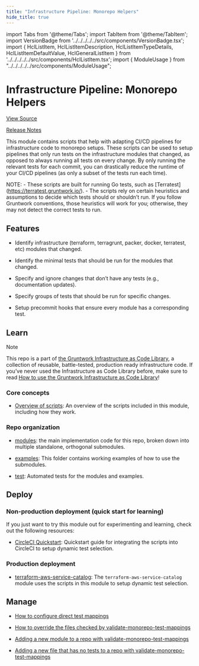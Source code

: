 ```yaml
---
title: "Infrastructure Pipeline: Monorepo Helpers"
hide_title: true
---
```


import Tabs from '@theme/Tabs';
import TabItem from '@theme/TabItem';
import VersionBadge from '../../../../../src/components/VersionBadge.tsx';
import { HclListItem, HclListItemDescription, HclListItemTypeDetails, HclListItemDefaultValue, HclGeneralListItem } from '../../../../../src/components/HclListItem.tsx';
import { ModuleUsage } from "../../../../../src/components/ModuleUsage";

<VersionBadge repoTitle="CI Modules" version="0.51.2" lastModifiedVersion="0.50.8"/>

# Infrastructure Pipeline: Monorepo Helpers

<a href="https://github.com/gruntwork-io/terraform-aws-ci/tree/main/modules/monorepo-helpers" className="link-button" title="View the source code for this module in GitHub.">View Source</a>

<a href="https://github.com/gruntwork-io/terraform-aws-ci/releases/tag/v0.50.8" className="link-button" title="Release notes for only versions which impacted this module.">Release Notes</a>

This module contains scripts that help with adapting CI/CD pipelines for infrastructure code to monorepo setups. These scripts can be used to setup pipelines that only run tests on the infrastructure modules that changed, as opposed to always running all tests on every change. By only running the relevant tests for each commit, you can drastically reduce the runtime of your CI/CD pipelines (as only a subset of the tests run each time).

NOTE: - These scripts are built for running Go tests, such as \[Terratest]\(<https://terratest.gruntwork.io/>). - The scripts rely on certain heuristics and assumptions to decide which tests should or shouldn’t run. If you follow Gruntwork conventions, those heuristics will work for you; otherwise, they may not detect the correct tests to run.

## Features

*   Identify infrastructure (terraform, terragrunt, packer, docker, terratest, etc) modules that changed.

*   Identify the minimal tests that should be run for the modules that changed.

*   Specify and ignore changes that don’t have any tests (e.g., documentation updates).

*   Specify groups of tests that should be run for specific changes.

*   Setup precommit hooks that ensure every module has a corresponding test.

## Learn

Note

This repo is a part of [the Gruntwork Infrastructure as Code Library](https://gruntwork.io/infrastructure-as-code-library/), a collection of reusable, battle-tested, production ready infrastructure code. If you’ve never used the Infrastructure as Code Library before, make sure to read [How to use the Gruntwork Infrastructure as Code Library](https://gruntwork.io/guides/foundations/how-to-use-gruntwork-infrastructure-as-code-library/)!

### Core concepts

*   [Overview of scripts](https://github.com/gruntwork-io/terraform-aws-ci/tree/main/modules/monorepo-helpers/core-concepts.md#overview): An overview of the scripts included in this module, including how they work.

### Repo organization

*   [modules](https://github.com/gruntwork-io/terraform-aws-ci/tree/main/modules): the main implementation code for this repo, broken down into multiple standalone, orthogonal submodules.

*   [examples](https://github.com/gruntwork-io/terraform-aws-ci/tree/main/examples): This folder contains working examples of how to use the submodules.

*   [test](https://github.com/gruntwork-io/terraform-aws-ci/tree/main/test): Automated tests for the modules and examples.

## Deploy

### Non-production deployment (quick start for learning)

If you just want to try this module out for experimenting and learning, check out the following resources:

*   [CircleCI Quickstart](https://github.com/gruntwork-io/terraform-aws-ci/tree/main/modules/monorepo-helpers/core-concepts.md#circleci-quickstart): Quickstart guide for integrating the scripts into CircleCI to setup dynamic test selection.

### Production deployment

*   [terraform-aws-service-catalog](https://github.com/gruntwork-io/terraform-aws-service-catalog): The `terraform-aws-service-catalog` module uses the scripts in this module to setup dynamic test selection.

## Manage

*   [How to configure direct test mappings](https://github.com/gruntwork-io/terraform-aws-ci/tree/main/modules/monorepo-helpers/core-concepts.md#how-to-configure-direct-test-mappings)

*   [How to override the files checked by validate-monorepo-test-mappings](https://github.com/gruntwork-io/terraform-aws-ci/tree/main/modules/monorepo-helpers/core-concepts.md#how-to-override-the-files-checked-by-validate-monorepo-test-mappings)

*   [Adding a new module to a repo with validate-monorepo-test-mappings](https://github.com/gruntwork-io/terraform-aws-ci/tree/main/modules/monorepo-helpers/core-concepts.md#adding-a-new-module-to-a-repo-with-validate-monorepo-test-mappings)

*   [Adding a new file that has no tests to a repo with validate-monorepo-test-mappings](https://github.com/gruntwork-io/terraform-aws-ci/tree/main/modules/monorepo-helpers/core-concepts.md#adding-a-new-file-that-has-no-tests-to-a-repo-with-validate-monorepo-test-mappings)


<!-- ##DOCS-SOURCER-START
{
  "originalSources": [
    "https://github.com/gruntwork-io/terraform-aws-ci/tree/main/modules/monorepo-helpers/readme.adoc",
    "https://github.com/gruntwork-io/terraform-aws-ci/tree/main/modules/monorepo-helpers/variables.tf",
    "https://github.com/gruntwork-io/terraform-aws-ci/tree/main/modules/monorepo-helpers/outputs.tf"
  ],
  "sourcePlugin": "module-catalog-api",
  "hash": "ee6fdc181ca25eeec879e195f2fe08c3"
}
##DOCS-SOURCER-END -->

